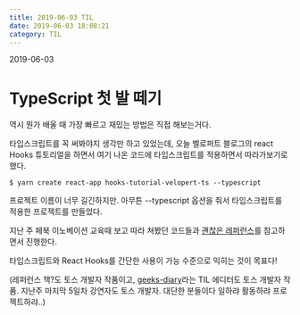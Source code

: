 ```yaml
---
title: 2019-06-03 TIL
date: 2019-06-03 18:08:21
category: TIL
---
```

2019-06-03

# TypeScript 첫 발 떼기

역시 뭔가 배울 때 가장 빠르고 재밌는 방법은 직접 해보는거다.

타입스크립트를 꼭 써봐야지 생각만 하고 있었는데, 오늘 벨로퍼트 블로그의 react Hooks 튜토리얼을 하면서 여기 나온 코드에 타입스크립트를 적용하면서 따라가보기로 했다.

```
$ yarn create react-app hooks-tutorial-velopert-ts --typescript
```
프로젝트 이름이 너무 길긴하지만. 아무튼 --typescript 옵션을 줘서 타입스크립트를 적용한 프로젝트를 만들었다.

지난 주 페북 이노베이션 교육때 보고 따라 쳐봤던 코드들과 [괜찮은 레퍼런스](https://ahnheejong.gitbook.io/ts-for-jsdev/)를 참고하면서 진행한다.

타입스크립트와 React Hooks를 간단한 사용이 가능 수준으로 익히는 것이 목표다!

(레퍼런스 책?도 토스 개발자 작품이고, [geeks-diary](https://github.com/seokju-na/geeks-diary)라는 TIL 에디터도 토스 개발자 작품. 지난주 마지막 5일차 강연자도 토스 개발자. 대단한 분들이다 일하랴 활동하랴 프로젝트하랴..)

